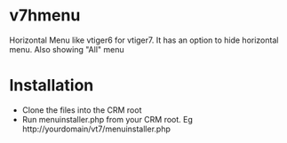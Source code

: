 # v7hmenu
Horizontal Menu like vtiger6 for vtiger7.  It has an option to hide horizontal menu. Also showing "All" menu

# Installation

* Clone the files into the CRM root
* Run menuinstaller.php from your CRM root. Eg  http://yourdomain/vt7/menuinstaller.php
